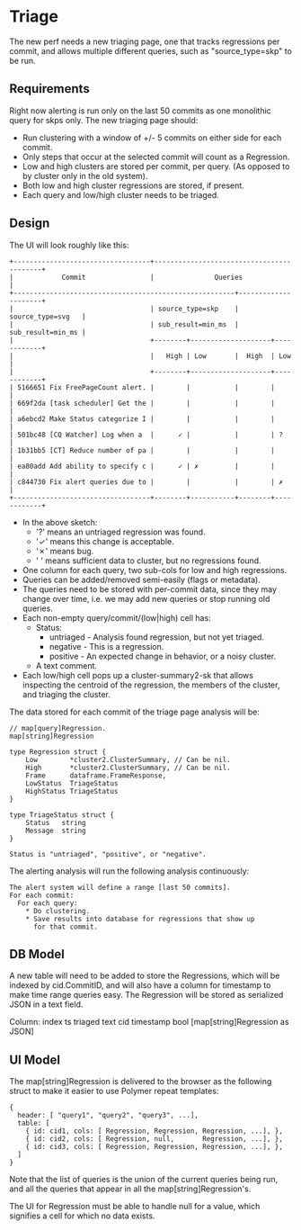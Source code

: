 Triage
======

The new perf needs a new triaging page, one that tracks regressions per
commit, and allows multiple different queries, such as "source_type=skp" to be
run.

Requirements
------------

Right now alerting is run only on the last 50 commits as one monolithic query
for skps only. The new triaging page should:

  * Run clustering with a window of +/- 5 commits on either side for each
    commit.
  * Only steps that occur at the selected commit will count as a Regression.
  * Low and high clusters are stored per commit, per query. (As opposed to by
    cluster only in the old system).
  * Both low and high cluster regressions are stored, if present.
  * Each query and low/high cluster needs to be triaged.

Design
------

The UI will look roughly like this:

    +----------------------------------+------------------------------------------+
    |            Commit                |               Queries                    |
    +-------------------------------------------------------+---------------------+
    |                                  | source_type=skp    |   source_type=svg   |
    |                                  | sub_result=min_ms  |   sub_result=min_ms |
    |                                  +--------+--------------------+------------+
    |                                  |   High | Low       |  High  | Low        |
    |                                  +--------+--------------------+------------+
    | 5166651 Fix FreePageCount alert. |        |           |        |            |
    | 669f2da [task scheduler] Get the |        |           |        |            |
    | a6ebcd2 Make Status categorize I |        |           |        |            |
    | 501bc48 [CQ Watcher] Log when a  |      ✓ |           |        | ?          |
    | 1b31bb5 [CT] Reduce number of pa |        |           |        |            |
    | ea80add Add ability to specify c |      ✓ | ✗         |        |            |
    | c844730 Fix alert queries due to |        |           |        | ✗          |
    +----------------------------------+--------+-----------+--------+------------+

  * In the above sketch:
    * '?' means an untriaged regression was found.
    * '✓' means this change is acceptable.
    * '✗' means bug.
    * ' ' means sufficient data to cluster, but no regressions found.
  * One column for each query, two sub-cols for low and high regressions.
  * Queries can be added/removed semi-easily (flags or metadata).
  * The queries need to be stored with per-commit data, since they may change
    over time, i.e. we may add new queries or stop running old queries.
  * Each non-empty query/commit/(low|high) cell has:
    * Status:
      * untriaged - Analysis found regression, but not yet triaged.
      * negative - This is a regression.
      * positive - An expected change in behavior, or a noisy cluster.
    * A text comment.
  * Each low/high cell pops up a cluster-summary2-sk that allows inspecting
    the centroid of the regression, the members of the cluster, and triaging
    the cluster.

The data stored for each commit of the triage page analysis will be:

    // map[query]Regression.
    map[string]Regression

    type Regression struct {
        Low        *cluster2.ClusterSummary, // Can be nil.
        High       *cluster2.ClusterSummary, // Can be nil.
        Frame      dataframe.FrameResponse,
        LowStatus  TriageStatus
        HighStatus TriageStatus
    }

    type TriageStatus struct {
        Status   string
        Message  string
    }

    Status is "untriaged", "positive", or "negative".


The alerting analysis will run the following analysis continuously:

    The alert system will define a range [last 50 commits].
    For each commit:
      For each query:
        * Do clustering.
        * Save results into database for regressions that show up
          for that commit.

DB Model
--------

A new table will need to be added to store the Regressions, which will be
indexed by cid.CommitID, and will also have a column for timestamp to make
time range queries easy. The Regression will be stored as serialized JSON in a
text field.

 Column:     index       ts       triaged      text
              cid     timestamp    bool    [map[string]Regression as JSON]

UI Model
--------

The map[string]Regression is delivered to the browser as the following
struct to make it easier to use Polymer repeat templates:


    {
      header: [ "query1", "query2", "query3", ...],
      table: [
        { id: cid1, cols: [ Regression, Regression, Regression, ...], },
        { id: cid2, cols: [ Regression, null,       Regression, ...], },
        { id: cid3, cols: [ Regression, Regression, Regression, ...], },
      ]
    }

Note that the list of queries is the union of the current queries being run, and
all the queries that appear in all the map[string]Regression's.

The UI for Regression must be able to handle null for a value, which signifies
a cell for which no data exists.

